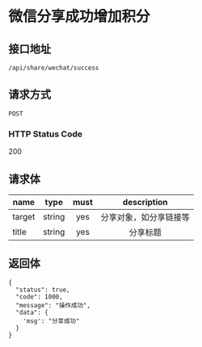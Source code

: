 # 微信分享成功增加积分

## 接口地址

`/api/share/wechat/success`

## 请求方式

`POST`

### HTTP Status Code

200

## 请求体
| name     | type     | must     | description |
|----------|:--------:|:--------:|:--------:|
| target  | string   | yes      | 分享对象，如分享链接等   |
| title  | string   | yes      | 分享标题   |


## 返回体

```json5
{
  "status": true,
  "code": 1000,
  "message": "操作成功",
  "data": {
    'msg': "分享成功"
  }
}
``` 

